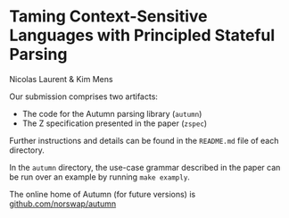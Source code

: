 # Taming Context-Sensitive Languages with Principled Stateful Parsing

Nicolas Laurent & Kim Mens

Our submission comprises two artifacts:

- The code for the Autumn parsing library (`autumn`)
- The Z specification presented in the paper (`zspec`)

Further instructions and details can be found in the `README.md` file of each directory.

In the `autumn` directory, the use-case grammar described in the paper can be
run over an example by running `make examply`.

The online home of Autumn (for future versions) is [github.com/norswap/autumn][u2d]
                                                   
[u2d]: https://github.com/norswap/autumn
